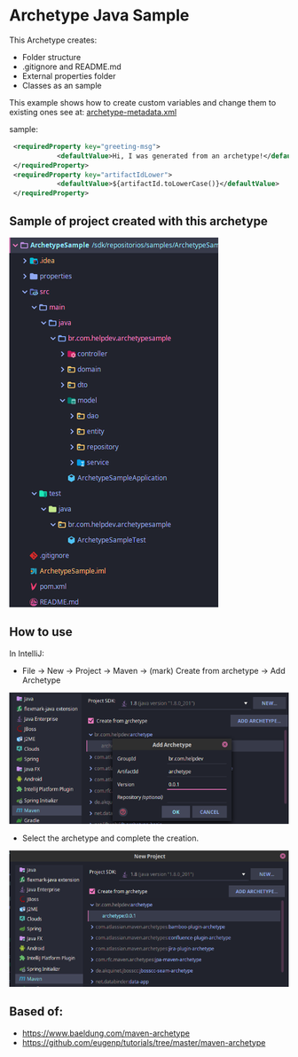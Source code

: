 # Archetype Java Sample

 This Archetype creates:
 
  - Folder structure
  - .gitignore and README.md
  - External properties folder
  - Classes as an sample
  
  This example shows how to create custom variables and change them to existing ones
  see at: [archetype-metadata.xml](src/main/resources/META-INF/maven/archetype-metadata.xml)
  
  sample:
  ```xml
   <requiredProperty key="greeting-msg">
              <defaultValue>Hi, I was generated from an archetype!</defaultValue>
   </requiredProperty>
   <requiredProperty key="artifactIdLower">
              <defaultValue>${artifactId.toLowerCase()}</defaultValue>
   </requiredProperty>
   ```

## Sample of project created with this archetype
![](images/structure.png)

## How to use

 In IntelliJ:
 - File -> New -> Project -> Maven -> (mark) Create from archetype -> Add Archetype
 
![](images/add_archetype.png)
 
 - Select the archetype and complete the creation.
 
![](images/new_project.png)

## Based of:

 - https://www.baeldung.com/maven-archetype
 - https://github.com/eugenp/tutorials/tree/master/maven-archetype